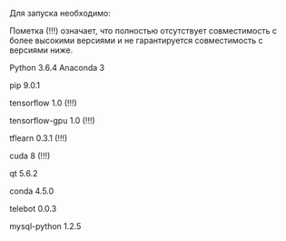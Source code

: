 Для запуска необходимо:

Пометка (!!!) означает, что полностью отсутствует совместимость с более высокими версиями и не гарантируется совместимость с версиями ниже.

Python 3.6.4 Anaconda 3

pip 9.0.1

tensorflow 1.0 (!!!)

tensorflow-gpu 1.0 (!!!)

tflearn 0.3.1 (!!!)

cuda 8 (!!!)

qt 5.6.2

conda 4.5.0

telebot 0.0.3

mysql-python 1.2.5



